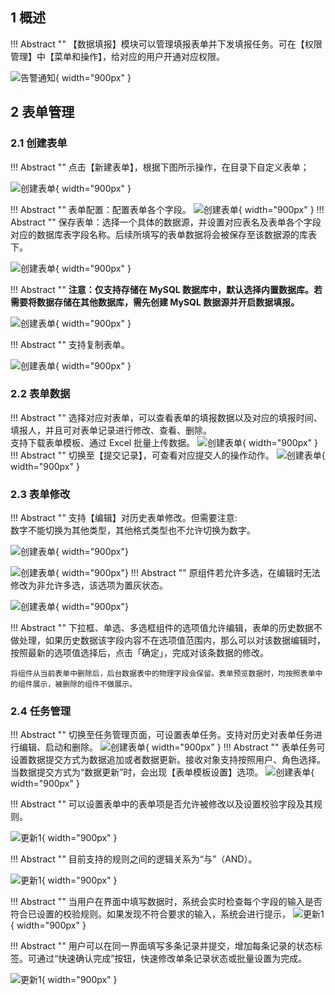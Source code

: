 
## 1 概述

!!! Abstract ""
    【数据填报】模块可以管理填报表单并下发填报任务。可在【权限管理】中【菜单和操作】，给对应的用户开通对应权限。

![告警通知](../img/xpack/数据填报模块.png){ width="900px" }
## 2 表单管理

### 2.1 创建表单

!!! Abstract ""
    点击【新建表单】，根据下图所示操作，在目录下自定义表单；

![创建表单](../img/xpack/新建表单.png){ width="900px" }

!!! Abstract ""
    表单配置：配置表单各个字段。
![创建表单](../img/xpack/配置表单.png){ width="900px" }
!!! Abstract ""
    保存表单：选择一个具体的数据源，并设置对应表名及表单各个字段对应的数据库表字段名称。后续所填写的表单数据将会被保存至该数据源的库表下。

![创建表单](../img/xpack/保存表单.png){ width="900px" }

!!! Abstract ""
    **注意：仅支持存储在 MySQL 数据库中，默认选择内置数据库。若需要将数据存储在其他数据库，需先创建 MySQL 数据源并开启数据填报。**

![创建表单](../img/xpack/数据源开启数据填报.png){ width="900px" }

!!! Abstract ""
    支持复制表单。

![创建表单](../img/xpack/表单复制.png){ width="900px" }


### 2.2 表单数据
!!! Abstract ""
    选择对应对表单，可以查看表单的填报数据以及对应的填报时间、填报人，并且可对表单记录进行修改、查看、删除。  
    支持下载表单模板、通过 Excel 批量上传数据。
![创建表单](../img/xpack/表单数据.png){ width="900px" }
!!! Abstract ""
    切换至【提交记录】，可查看对应提交人的操作动作。
![创建表单](../img/xpack/提交记录.png){ width="900px" }

### 2.3 表单修改

!!! Abstract ""
    支持【编辑】对历史表单修改。但需要注意:        
    数字不能切换为其他类型，其他格式类型也不允许切换为数字。

![创建表单](../img/xpack/表单修改1.png){ width="900px"}

![创建表单](../img/xpack/表单修改数字类型.png){ width="900px"}
!!! Abstract ""
    原组件若允许多选，在编辑时无法修改为非允许多选，该选项为置灰状态。

![创建表单](../img/xpack/允许修改不能编辑.png){ width="900px"}

!!! Abstract ""
    下拉框、单选、多选框组件的选项值允许编辑，表单的历史数据不做处理，如果历史数据该字段内容不在选项值范围内，那么可以对该数据编辑时，按照最新的选项值选择后，点击「确定」，完成对该条数据的修改。

    将组件从当前表单中删除后，后台数据表中的物理字段会保留。表单预览数据时，均按照表单中的组件展示，被删除的组件不做展示。


### 2.4 任务管理
!!! Abstract ""
    切换至任务管理页面，可设置表单任务。支持对历史对表单任务进行编辑、启动和删除。
![创建表单](../img/xpack/创建任务.png){ width="900px" }
!!! Abstract ""
    表单任务可设置数据提交方式为数据追加或者数据更新。接收对象支持按照用户、角色选择。当数据提交方式为“数据更新”时，会出现【表单模板设置】选项。
![创建表单](../img/xpack/表单模板设置.png){ width="900px" }

!!! Abstract ""
    可以设置表单中的表单项是否允许被修改以及设置校验字段及其规则。

![更新1](../../newimg/数据填报添加任务时支持设置校验字段及相应的规则2.png){ width="900px" }

!!! Abstract ""
    目前支持的规则之间的逻辑关系为“与”（AND）。

![更新1](../../newimg/数据填报添加任务时支持设置校验字段及相应的规则1.png){ width="900px" }

!!! Abstract ""
    当用户在界面中填写数据时，系统会实时检查每个字段的输入是否符合已设置的校验规则。如果发现不符合要求的输入，系统会进行提示，
![更新1](../../newimg/数据填报添加任务时支持设置校验字段及相应的规则3.png){ width="900px" }

!!! Abstract ""
    用户可以在同一界面填写多条记录并提交，增加每条记录的状态标签。可通过“快速确认完成”按钮，快速修改单条记录状态或批量设置为完成。

![更新1](../../newimg/数据填报支持多条录入并新增“快速确认完成”按钮.png){ width="900px" }

